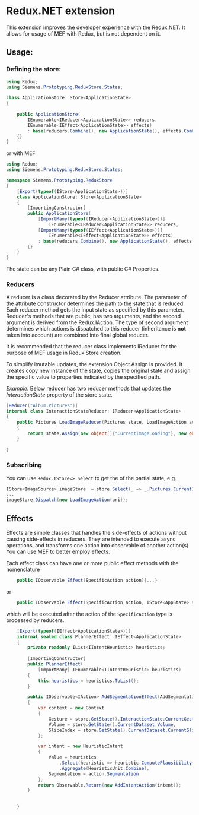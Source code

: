 # Redux.NET extension

This extension improves the developer experience with the Redux.NET. It allows for usage of MEF with Redux, but is not dependent on it. 

## Usage:

### Defining the store: 

```c#
using Redux;
using Siemens.Prototyping.ReduxStore.States;

class ApplicationStore: Store<ApplicationState>
{
       
    public ApplicationStore(
        IEnumerable<IReducer<ApplicationState>> reducers, 
        IEnumerable<IEffect<ApplicationState>> effects) 
        : base(reducers.Combine(), new ApplicationState(), effects.Combine() )
    {}
}
```

or with MEF

```c#
using Redux;
using Siemens.Prototyping.ReduxStore.States;

namespace Siemens.Prototyping.ReduxStore
{
    [Export(typeof(IStore<ApplicationState>))]
    class ApplicationStore: Store<ApplicationState>
    {
        [ImportingConstructor]
        public ApplicationStore(
            [ImportMany(typeof(IReducer<ApplicationState>))]
                IEnumerable<IReducer<ApplicationState>> reducers,
            [ImportMany(typeof(IEffect<ApplicationState>))]
                IEnumerable<IEffect<ApplicationState>> effects) 
            : base(reducers.Combine(), new ApplicationState(), effects.Combine() )
        {}
    }
}
```

The state can be any Plain C# class, with public C# Properties. 

### Reducers

A reducer is a class decorated by the Reducer attribute. The parameter of the attribute constructor determines
the path to the state that is reduced. Each reducer method gets the input state as specified by this parameter. 
Reducer's methods that are public, has two arguments, and the second argument is derived from the Redux.IAction. 
The type of second argument determines which actions is dispatched to this reducer (inheritance is **not** taken 
into account) are combined into final global reducer. 

It is recommended that the reducer class implements IReducer<ApplicationState> for the purpose of MEF usage 
in Redux Store creation.

To simplify imutable updates, the extension Object.Assign is provided. It creates copy new instance of the state,
copies the original state and assign the specific value to properties indicated by the specified path. 

*Example:* Below reducer has two reducer methods that updates the _InteractionState_ property of the store state. 

```c#
[Reducer("Album.Pictures")]
internal class InteractionStateReducer: IReducer<ApplicationState>
{         
    public Pictures LoadImageReducer(Pictures state, LoadImageAction action)
    {
        return state.Assign(new object[]{"CurrentImageLoading"}, new object[]{true});            
    }
    
}
```

### Subscribing

You can use `Redux.IStore<>.Select` to get the of the partial state, e.g. 

```c#
IStore<ImageSource> imageStore  = store.Select(_ => _.Pictures.CurrentImage);
...
imageStore.Dispatch(new LoadImageAction(uri));
```

## Effects

Effects are simple classes that handles the side-effects of actions without causing side-effects in reducers. 
They are intended to execute async operations, and transforms one action into observable of another action(s)
You can use MEF to better employ effects. 

Each effect class can have one or more public effect methods with the nomenclature

```c#
    public IObservable Effect(SpecificAction action){...}
```

or 

```c#
    public IObservable Effect(SpecificAction action, IStore<AppState> store){...}
```

which will be executed after the action of the `SpecificAction` type is processed by reducers. 


```c#
    [Export(typeof(IEffect<ApplicationState>))]
    internal sealed class PlannerEffect: IEffect<ApplicationState>
    {
        private readonly IList<IIntentHeuristic> heuristics;
        
        [ImportingConstructor]
        public PlannerEffect( 
            [ImportMany] IEnumerable<IIntentHeuristic> heuristics)
        {
            this.heuristics = heuristics.ToList();            
        }

        public IObservable<IAction> AddSegmentationEffect(AddSegmentationAction action, ApplicationStore store)
        {
            var context = new Context
            {
                Gesture = store.GetState().InteractionState.CurrentGesture,
                Volume = store.GetState().CurrentDataset.Volume,
                SliceIndex = store.GetState().CurrentDataset.CurrentSliceIndex
            };

            var intent = new HeuristicIntent
            {
                Value = heuristics
                    .Select(heuristic => heuristic.ComputePlausibility(context, action.Segmentation))
                    .Aggregate(HeuristicUnit.Combine),
                Segmentation = action.Segmentation
            };
            return Observable.Return(new AddIntentAction(intent));
        }

       
    }
```
